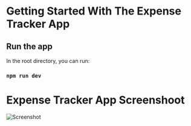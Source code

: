 # Getting Started With The Expense Tracker App

## Run the app

In the root directory, you can run:

### `npm run dev`

# Expense Tracker App Screenshoot
![Screenshot](screenshot.png)

